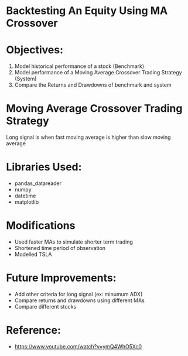 # Backtesting An Equity Using MA Crossover
# Objectives:
  1. Model historical performance of a stock (Benchmark)
  2. Model performance of a Moving Average Crossover Trading Strategy (System)
  3. Compare the Returns and Drawdowns of benchmark and system
# Moving Average Crossover Trading Strategy
  Long signal is when fast moving average is higher than slow moving average
# Libraries Used:
  - pandas_datareader
  - numpy
  - datetime
  - matplotlib
# Modifications
  - Used faster MAs to simulate shorter term trading
  - Shortened time period of observation
  - Modelled TSLA
# Future Improvements:
  - Add other criteria for long signal (ex: minumum ADX)
  - Compare returns and drawdowns using different MAs
  - Compare different stocks
# Reference:
  - https://www.youtube.com/watch?v=ymQ4WhO5Xc0
